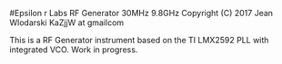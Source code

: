 #Epsilon r Labs RF Generator 30MHz 9.8GHz
Copyright (C) 2017 Jean Wlodarski
KaZjjW at gmailcom

This is a RF Generator instrument based on the TI LMX2592 PLL with integrated VCO.
Work in progress. 